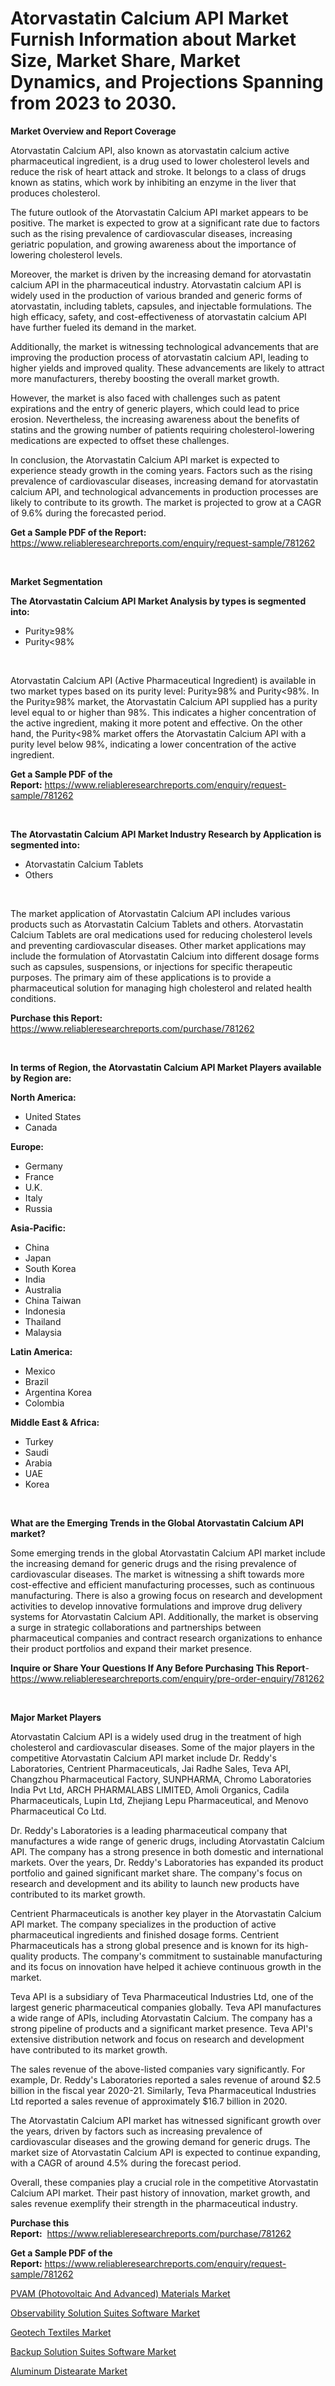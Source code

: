 <p><h1>Atorvastatin Calcium API Market Furnish Information about Market Size, Market Share, Market Dynamics, and Projections Spanning from 2023 to 2030.</h1></p><p><strong>Market Overview and Report Coverage</strong></p>
<p><p>Atorvastatin Calcium API, also known as atorvastatin calcium active pharmaceutical ingredient, is a drug used to lower cholesterol levels and reduce the risk of heart attack and stroke. It belongs to a class of drugs known as statins, which work by inhibiting an enzyme in the liver that produces cholesterol.</p><p>The future outlook of the Atorvastatin Calcium API market appears to be positive. The market is expected to grow at a significant rate due to factors such as the rising prevalence of cardiovascular diseases, increasing geriatric population, and growing awareness about the importance of lowering cholesterol levels.</p><p>Moreover, the market is driven by the increasing demand for atorvastatin calcium API in the pharmaceutical industry. Atorvastatin calcium API is widely used in the production of various branded and generic forms of atorvastatin, including tablets, capsules, and injectable formulations. The high efficacy, safety, and cost-effectiveness of atorvastatin calcium API have further fueled its demand in the market.</p><p>Additionally, the market is witnessing technological advancements that are improving the production process of atorvastatin calcium API, leading to higher yields and improved quality. These advancements are likely to attract more manufacturers, thereby boosting the overall market growth.</p><p>However, the market is also faced with challenges such as patent expirations and the entry of generic players, which could lead to price erosion. Nevertheless, the increasing awareness about the benefits of statins and the growing number of patients requiring cholesterol-lowering medications are expected to offset these challenges.</p><p>In conclusion, the Atorvastatin Calcium API market is expected to experience steady growth in the coming years. Factors such as the rising prevalence of cardiovascular diseases, increasing demand for atorvastatin calcium API, and technological advancements in production processes are likely to contribute to its growth. The market is projected to grow at a CAGR of 9.6% during the forecasted period.</p></p>
<p><strong>Get a Sample PDF of the Report:</strong> <a href="https://www.reliableresearchreports.com/enquiry/request-sample/781262">https://www.reliableresearchreports.com/enquiry/request-sample/781262</a></p>
<p>&nbsp;</p>
<p><strong>Market Segmentation</strong></p>
<p><strong>The Atorvastatin Calcium API Market Analysis by types is segmented into:</strong></p>
<p><ul><li>Purity≥98%</li><li>Purity<98%</li></ul></p>
<p>&nbsp;</p>
<p><p>Atorvastatin Calcium API (Active Pharmaceutical Ingredient) is available in two market types based on its purity level: Purity≥98% and Purity<98%. In the Purity≥98% market, the Atorvastatin Calcium API supplied has a purity level equal to or higher than 98%. This indicates a higher concentration of the active ingredient, making it more potent and effective. On the other hand, the Purity<98% market offers the Atorvastatin Calcium API with a purity level below 98%, indicating a lower concentration of the active ingredient.  </p></p>
<p><strong>Get a Sample PDF of the Report:</strong>&nbsp;<a href="https://www.reliableresearchreports.com/enquiry/request-sample/781262">https://www.reliableresearchreports.com/enquiry/request-sample/781262</a></p>
<p>&nbsp;</p>
<p><strong>The Atorvastatin Calcium API Market Industry Research by Application is segmented into:</strong></p>
<p><ul><li>Atorvastatin Calcium Tablets</li><li>Others</li></ul></p>
<p>&nbsp;</p>
<p><p>The market application of Atorvastatin Calcium API includes various products such as Atorvastatin Calcium Tablets and others. Atorvastatin Calcium Tablets are oral medications used for reducing cholesterol levels and preventing cardiovascular diseases. Other market applications may include the formulation of Atorvastatin Calcium into different dosage forms such as capsules, suspensions, or injections for specific therapeutic purposes. The primary aim of these applications is to provide a pharmaceutical solution for managing high cholesterol and related health conditions.</p></p>
<p><strong>Purchase this Report:</strong>&nbsp; <a href="https://www.reliableresearchreports.com/purchase/781262">https://www.reliableresearchreports.com/purchase/781262</a></p>
<p>&nbsp;</p>
<p><strong>In terms of Region, the Atorvastatin Calcium API Market Players available by Region are:</strong></p>
<p>
    <p> <strong> North America: </strong>
        <ul>
            <li>United States</li>
            <li>Canada</li>
        </ul>
        </p> 
    <p> <strong> Europe: </strong>
        <ul>
            <li>Germany</li>
            <li>France</li>
            <li>U.K.</li>
            <li>Italy</li>
            <li>Russia</li>
        </ul>
        </p> 
    <p> <strong> Asia-Pacific: </strong>
        <ul>
            <li>China</li>
            <li>Japan</li>
            <li>South Korea</li>
            <li>India</li>
            <li>Australia</li>
            <li>China Taiwan</li>
            <li>Indonesia</li>
            <li>Thailand</li>
            <li>Malaysia</li>
        </ul>
        </p> 
    <p> <strong> Latin America: </strong>
        <ul>
            <li>Mexico</li>
            <li>Brazil</li>
            <li>Argentina Korea</li>
            <li>Colombia</li>
        </ul>
        </p> 
    <p> <strong> Middle East & Africa: </strong>
        <ul>
            <li>Turkey</li>
            <li>Saudi</li>
            <li>Arabia</li>
            <li>UAE</li>
            <li>Korea</li>
        </ul>
    </p>
    </p>
<p>&nbsp;</p>
<p><strong>What are the Emerging Trends in the Global Atorvastatin Calcium API market?</strong></p>
<p><p>Some emerging trends in the global Atorvastatin Calcium API market include the increasing demand for generic drugs and the rising prevalence of cardiovascular diseases. The market is witnessing a shift towards more cost-effective and efficient manufacturing processes, such as continuous manufacturing. There is also a growing focus on research and development activities to develop innovative formulations and improve drug delivery systems for Atorvastatin Calcium API. Additionally, the market is observing a surge in strategic collaborations and partnerships between pharmaceutical companies and contract research organizations to enhance their product portfolios and expand their market presence.</p></p>
<p><strong>Inquire or Share Your Questions If Any Before Purchasing This Report</strong>- <a href="https://www.reliableresearchreports.com/enquiry/pre-order-enquiry/781262">https://www.reliableresearchreports.com/enquiry/pre-order-enquiry/781262</a></p>
<p>&nbsp;</p>
<p><strong>Major Market Players</strong></p>
<p><p>Atorvastatin Calcium API is a widely used drug in the treatment of high cholesterol and cardiovascular diseases. Some of the major players in the competitive Atorvastatin Calcium API market include Dr. Reddy's Laboratories, Centrient Pharmaceuticals, Jai Radhe Sales, Teva API, Changzhou Pharmaceutical Factory, SUNPHARMA, Chromo Laboratories India Pvt Ltd, ARCH PHARMALABS LIMITED, Amoli Organics, Cadila Pharmaceuticals, Lupin Ltd, Zhejiang Lepu Pharmaceutical, and Menovo Pharmaceutical Co Ltd.</p><p>Dr. Reddy's Laboratories is a leading pharmaceutical company that manufactures a wide range of generic drugs, including Atorvastatin Calcium API. The company has a strong presence in both domestic and international markets. Over the years, Dr. Reddy's Laboratories has expanded its product portfolio and gained significant market share. The company's focus on research and development and its ability to launch new products have contributed to its market growth.</p><p>Centrient Pharmaceuticals is another key player in the Atorvastatin Calcium API market. The company specializes in the production of active pharmaceutical ingredients and finished dosage forms. Centrient Pharmaceuticals has a strong global presence and is known for its high-quality products. The company's commitment to sustainable manufacturing and its focus on innovation have helped it achieve continuous growth in the market.</p><p>Teva API is a subsidiary of Teva Pharmaceutical Industries Ltd, one of the largest generic pharmaceutical companies globally. Teva API manufactures a wide range of APIs, including Atorvastatin Calcium. The company has a strong pipeline of products and a significant market presence. Teva API's extensive distribution network and focus on research and development have contributed to its market growth.</p><p>The sales revenue of the above-listed companies vary significantly. For example, Dr. Reddy's Laboratories reported a sales revenue of around $2.5 billion in the fiscal year 2020-21. Similarly, Teva Pharmaceutical Industries Ltd reported a sales revenue of approximately $16.7 billion in 2020.</p><p>The Atorvastatin Calcium API market has witnessed significant growth over the years, driven by factors such as increasing prevalence of cardiovascular diseases and the growing demand for generic drugs. The market size of Atorvastatin Calcium API is expected to continue expanding, with a CAGR of around 4.5% during the forecast period.</p><p>Overall, these companies play a crucial role in the competitive Atorvastatin Calcium API market. Their past history of innovation, market growth, and sales revenue exemplify their strength in the pharmaceutical industry.</p></p>
<p><strong>Purchase this Report:</strong>&nbsp;&nbsp;<a href="https://www.reliableresearchreports.com/purchase/781262">https://www.reliableresearchreports.com/purchase/781262</a></p>
<p></p>
<p><strong>Get a Sample PDF of the Report:</strong>&nbsp;<a href="https://www.reliableresearchreports.com/enquiry/request-sample/781262">https://www.reliableresearchreports.com/enquiry/request-sample/781262</a></p>
<p><p><a href="https://www.linkedin.com/pulse/pvam-photovoltaic-advanced-materials-market-size-share/">PVAM (Photovoltaic And Advanced) Materials Market</a></p><p><a href="https://medium.com/@jamesromero59/observability-solution-suites-software-market-trends-and-market-analysis-forecasted-for-period-44159dcd9a30">Observability Solution Suites Software Market</a></p><p><a href="https://www.linkedin.com/pulse/geotech-textiles-market-challenges-opportunities-growth-drivers/">Geotech Textiles Market</a></p><p><a href="https://medium.com/@dennisoliver07/backup-solution-suites-software-market-size-reveals-the-best-marketing-channels-in-global-industry-4956861c2f11">Backup Solution Suites Software Market</a></p><p><a href="https://www.linkedin.com/pulse/aluminum-distearate-market-size-share-amp-trends-analysis/">Aluminum Distearate Market</a></p></p>